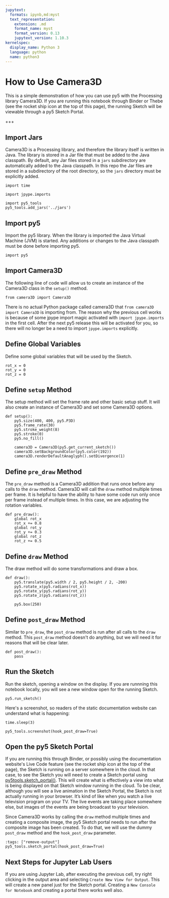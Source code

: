 ```yaml
---
jupytext:
  formats: ipynb,md:myst
  text_representation:
    extension: .md
    format_name: myst
    format_version: 0.13
    jupytext_version: 1.10.3
kernelspec:
  display_name: Python 3
  language: python
  name: python3
---
```


# How to Use Camera3D

This is a simple demonstration of how you can use py5 with the Processing library Camera3D. If you are running this notebook through Binder or Thebe (see the rocket ship icon at the top of this page), the running Sketch will be viewable through a py5 Sketch Portal.

+++

## Import Jars

Camera3D is a Processing library, and therefore the library itself is written in Java. The library is stored in a Jar file that must be added to the Java classpath. By default, any Jar files stored in a `jars` subdirectory are automatically added to the Java classpath. In this repo the Jar files are stored in a subdirectory of the root directory, so the `jars` directory must be explicitly added.

```{code-cell} ipython3
import time

import jpype.imports

import py5_tools
py5_tools.add_jars('../jars')
```

## Import py5

Import the py5 library. When the library is imported the Java Virtual Machine (JVM) is started. Any additions or changes to the Java classpath must be done before importing py5.

```{code-cell} ipython3
import py5
```

## Import Camera3D

The following line of code will allow us to create an instance of the Camera3D class in the `setup()` method.

```{code-cell} ipython3
from camera3D import Camera3D
```

There is no actual Python package called camera3D that `from camera3D import Camera3D` is importing from. The reason why the previous cell works is because of some jpype import magic activated with `import jpype.imports` in the first cell. After the next py5 release this will be activated for you, so there will no longer be a need to import `jpype.imports` explicitly.

## Define Global Variables

Define some global variables that will be used by the Sketch.

```{code-cell} ipython3
rot_x = 0
rot_y = 0
rot_z = 0
```

## Define `setup` Method

The setup method will set the frame rate and other basic setup stuff. It will also create an instance of Camera3D and set some Camera3D options.

```{code-cell} ipython3
def setup():
    py5.size(400, 400, py5.P3D)
    py5.frame_rate(30)
    py5.stroke_weight(8)
    py5.stroke(0)
    py5.no_fill()

    camera3D = Camera3D(py5.get_current_sketch())
    camera3D.setBackgroundColor(py5.color(192))
    camera3D.renderDefaultAnaglyph().setDivergence(1)
```

## Define `pre_draw` Method

The `pre_draw` method is a Camera3D addition that runs once before any calls to the `draw` method. Camera3D will call the `draw` method multiple times per frame. It is helpful to have the ability to have some code run only once per frame instead of multiple times. In this case, we are adjusting the rotation variables.

```{code-cell} ipython3
def pre_draw():
    global rot_x
    rot_x += 0.8
    global rot_y
    rot_y += 0.3
    global rot_z
    rot_z += 0.5
```

## Define `draw` Method

The draw method will do some transformations and draw a box.

```{code-cell} ipython3
def draw():
    py5.translate(py5.width / 2, py5.height / 2, -200)
    py5.rotate_x(py5.radians(rot_x))
    py5.rotate_y(py5.radians(rot_y))
    py5.rotate_z(py5.radians(rot_z))

    py5.box(250)
```

## Define `post_draw` Method

Similar to `pre_draw`, the `post_draw` method is run after all calls to the `draw` method. This `post_draw` method doesn't do anything, but we will need it for reasons that will be clear later.

```{code-cell} ipython3
def post_draw():
    pass
```

## Run the Sketch

Run the sketch, opening a window on the display. If you are runnning this notebook locally, you will see a new window open for the running Sketch.

```{code-cell} ipython3
py5.run_sketch()
```

Here's a screenshot, so readers of the static documentation website can understand what is happening:

```{code-cell} ipython3
time.sleep(3)

py5_tools.screenshot(hook_post_draw=True)
```

## Open the py5 Sketch Portal

If you are running this through Binder, or possibly using the documentation website's Live Code feature (see the rocket ship icon at the top of the page), the Sketch is running on a server somewhere in the cloud. In that case, to see the Sketch you will need to create a Sketch portal using [py5tools.sketch_portal()](/reference/py5tools_sketch_portal). This will create what is effectively a view into what is being displayed on that Sketch window running in the cloud. To be clear, although you will see a live animation in the Sketch Portal, the Sketch is not actually running in your browser. It’s kind of like when you watch a live television program on your TV. The live events are taking place somewhere else, but images of the events are being broadcast to your television.

Since Camera3D works by calling the `draw` method multiple times and creating a composite image, the py5 Sketch portal needs to run after the composite image has been created. To do that, we will use the dummy `post_draw` method and the `hook_post_draw` parameter.

```{code-cell} ipython3
:tags: ["remove-output"]
py5_tools.sketch_portal(hook_post_draw=True)
```

## Next Steps for Jupyter Lab Users

If you are using Jupyter Lab, after executing the previous cell, try right clicking in the output area and selecting `Create New View for Output`. This will create a new panel just for the Sketch portal. Creating a `New Console for Notebook` and creating a portal there works well also.
